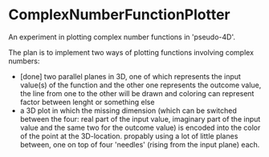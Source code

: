 # ComplexNumberFunctionPlotter
An experiment in plotting complex number functions in 'pseudo-4D'.

The plan is to implement two ways of plotting functions involving complex numbers:
- [done] two parallel planes in 3D, one of which represents the input value(s) of the function and the other one represents the outcome value, the line from one to the other will be drawn and coloring can represent factor between lenght or something else
- a 3D plot in which the missing dimension (which can be switched between the four: real part of the input value, imaginary part of the input value and the same two for the outcome value) is encoded into the color of the point at the 3D-location. propably using a lot of little planes between, one on top of four 'needles' (rising from the input plane) each.